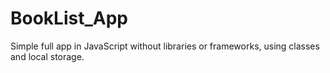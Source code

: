 # BookList_App
Simple full app in JavaScript without libraries or frameworks, using classes and local storage.
